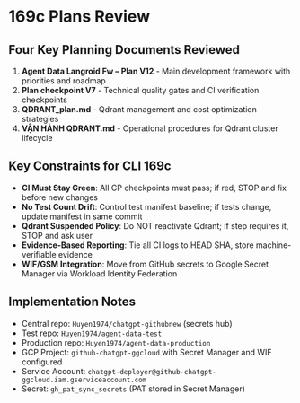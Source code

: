 # 169c Plans Review

## Four Key Planning Documents Reviewed

1. **Agent Data Langroid Fw – Plan V12** - Main development framework with priorities and roadmap
2. **Plan checkpoint V7** - Technical quality gates and CI verification checkpoints
3. **QDRANT_plan.md** - Qdrant management and cost optimization strategies
4. **VẬN HÀNH QDRANT.md** - Operational procedures for Qdrant cluster lifecycle

## Key Constraints for CLI 169c

- **CI Must Stay Green**: All CP checkpoints must pass; if red, STOP and fix before new changes
- **No Test Count Drift**: Control test manifest baseline; if tests change, update manifest in same commit
- **Qdrant Suspended Policy**: Do NOT reactivate Qdrant; if step requires it, STOP and ask user
- **Evidence-Based Reporting**: Tie all CI logs to HEAD SHA, store machine-verifiable evidence
- **WIF/GSM Integration**: Move from GitHub secrets to Google Secret Manager via Workload Identity Federation

## Implementation Notes

- Central repo: `Huyen1974/chatgpt-githubnew` (secrets hub)
- Test repo: `Huyen1974/agent-data-test`
- Production repo: `Huyen1974/agent-data-production`
- GCP Project: `github-chatgpt-ggcloud` with Secret Manager and WIF configured
- Service Account: `chatgpt-deployer@github-chatgpt-ggcloud.iam.gserviceaccount.com`
- Secret: `gh_pat_sync_secrets` (PAT stored in Secret Manager)
